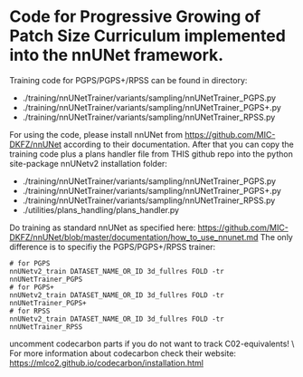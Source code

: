 # Code for Progressive Growing of Patch Size Curriculum implemented into the nnUNet framework.
Training code for PGPS/PGPS+/RPSS can be found in directory:

- ./training/nnUNetTrainer/variants/sampling/nnUNetTrainer_PGPS.py
- ./training/nnUNetTrainer/variants/sampling/nnUNetTrainer_PGPS+.py
- ./training/nnUNetTrainer/variants/sampling/nnUNetTrainer_RPSS.py

For using the code, please install nnUNet from https://github.com/MIC-DKFZ/nnUNet according to their documentation.
After that you can copy the training code plus a plans handler file from THIS github repo into the python site-package nnUNetv2 installation folder:
- ./training/nnUNetTrainer/variants/sampling/nnUNetTrainer_PGPS.py
- ./training/nnUNetTrainer/variants/sampling/nnUNetTrainer_PGPS+.py
- ./training/nnUNetTrainer/variants/sampling/nnUNetTrainer_RPSS.py
- ./utilities/plans_handling/plans_handler.py

Do training as standard nnUNet as specified here: https://github.com/MIC-DKFZ/nnUNet/blob/master/documentation/how_to_use_nnunet.md
The only difference is to specifiy the PGPS/PGPS+/RPSS trainer:
```
# for PGPS
nnUNetv2_train DATASET_NAME_OR_ID 3d_fullres FOLD -tr nnUNetTrainer_PGPS
# for PGPS+
nnUNetv2_train DATASET_NAME_OR_ID 3d_fullres FOLD -tr nnUNetTrainer_PGPS+
# for RPSS
nnUNetv2_train DATASET_NAME_OR_ID 3d_fullres FOLD -tr nnUNetTrainer_RPSS
```
uncomment codecarbon parts if you do not want to track C02-equivalents!
\\
For more information about codecarbon check their website: https://mlco2.github.io/codecarbon/installation.html
